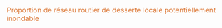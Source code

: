 <font size="3" color= "#dc7633">
Proportion de réseau routier de desserte locale potentiellement inondable
</b></font>
 
